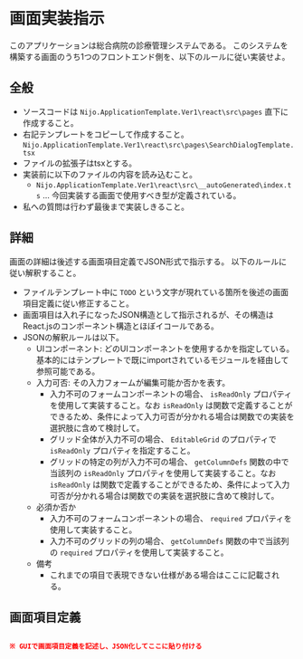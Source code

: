 # 画面実装指示
このアプリケーションは総合病院の診療管理システムである。
このシステムを構築する画面のうち1つのフロントエンド側を、以下のルールに従い実装せよ。

## 全般
* ソースコードは `Nijo.ApplicationTemplate.Ver1\react\src\pages` 直下に作成すること。
* 右記テンプレートをコピーして作成すること。 `Nijo.ApplicationTemplate.Ver1\react\src\pages\SearchDialogTemplate.tsx`
* ファイルの拡張子はtsxとする。
* 実装前に以下のファイルの内容を読み込むこと。
  * `Nijo.ApplicationTemplate.Ver1\react\src\__autoGenerated\index.ts` … 今回実装する画面で使用すべき型が定義されている。
* 私への質問は行わず最後まで実装しきること。

## 詳細
画面の詳細は後述する画面項目定義でJSON形式で指示する。
以下のルールに従い解釈すること。

* ファイルテンプレート中に `TODO` という文字が現れている箇所を後述の画面項目定義に従い修正すること。
* 画面項目は入れ子になったJSON構造として指示されるが、その構造はReact.jsのコンポーネント構造とほぼイコールである。
* JSONの解釈ルールは以下。
  * UIコンポーネント: どのUIコンポーネントを使用するかを指定している。基本的にはテンプレートで既にimportされているモジュールを経由して参照可能である。
  * 入力可否: その入力フォームが編集可能か否かを表す。
    * 入力不可のフォームコンポーネントの場合、 `isReadOnly` プロパティを使用して実装すること。なお `isReadOnly` は関数で定義することができるため、条件によって入力可否が分かれる場合は関数での実装を選択肢に含めて検討して。
    * グリッド全体が入力不可の場合、 `EditableGrid` のプロパティで `isReadOnly` プロパティを指定すること。
    * グリッドの特定の列が入力不可の場合、 `getColumnDefs` 関数の中で当該列の `isReadOnly` プロパティを使用して実装すること。なお `isReadOnly` は関数で定義することができるため、条件によって入力可否が分かれる場合は関数での実装を選択肢に含めて検討して。
  * 必須か否か
    * 入力不可のフォームコンポーネントの場合、 `required` プロパティを使用して実装すること。
    * 入力不可のグリッドの列の場合、 `getColumnDefs` 関数の中で当該列の `required` プロパティを使用して実装すること。
  * 備考
    * これまでの項目で表現できない仕様がある場合はここに記載される。

## 画面項目定義

```json

※ GUIで画面項目定義を記述し、JSON化してここに貼り付ける

```
